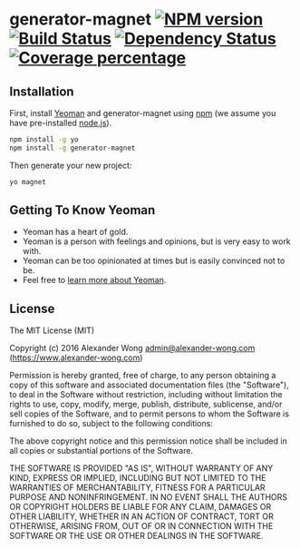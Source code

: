 # generator-magnet [![NPM version][npm-image]][npm-url] [![Build Status][travis-image]][travis-url] [![Dependency Status][daviddm-image]][daviddm-url] [![Coverage percentage][coveralls-image]][coveralls-url]

## Installation

First, install [Yeoman](http://yeoman.io) and generator-magnet using [npm](https://www.npmjs.com/) (we assume you have pre-installed [node.js](https://nodejs.org/)).

```bash
npm install -g yo
npm install -g generator-magnet
```

Then generate your new project:

```bash
yo magnet
```

## Getting To Know Yeoman

 * Yeoman has a heart of gold.
 * Yeoman is a person with feelings and opinions, but is very easy to work with.
 * Yeoman can be too opinionated at times but is easily convinced not to be.
 * Feel free to [learn more about Yeoman](http://yeoman.io/).

## License

The MIT License (MIT)

Copyright (c) 2016 Alexander Wong <admin@alexander-wong.com> (https://www.alexander-wong.com)

Permission is hereby granted, free of charge, to any person obtaining a copy
of this software and associated documentation files (the "Software"), to deal
in the Software without restriction, including without limitation the rights
to use, copy, modify, merge, publish, distribute, sublicense, and/or sell
copies of the Software, and to permit persons to whom the Software is
furnished to do so, subject to the following conditions:

The above copyright notice and this permission notice shall be included in
all copies or substantial portions of the Software.

THE SOFTWARE IS PROVIDED "AS IS", WITHOUT WARRANTY OF ANY KIND, EXPRESS OR
IMPLIED, INCLUDING BUT NOT LIMITED TO THE WARRANTIES OF MERCHANTABILITY,
FITNESS FOR A PARTICULAR PURPOSE AND NONINFRINGEMENT. IN NO EVENT SHALL THE
AUTHORS OR COPYRIGHT HOLDERS BE LIABLE FOR ANY CLAIM, DAMAGES OR OTHER
LIABILITY, WHETHER IN AN ACTION OF CONTRACT, TORT OR OTHERWISE, ARISING FROM,
OUT OF OR IN CONNECTION WITH THE SOFTWARE OR THE USE OR OTHER DEALINGS IN
THE SOFTWARE.


[npm-image]: https://badge.fury.io/js/generator-magnet.svg
[npm-url]: https://npmjs.org/package/generator-magnet
[travis-image]: https://travis-ci.org/awwong1/generator-magnet.svg?branch=master
[travis-url]: https://travis-ci.org/awwong1/generator-magnet
[daviddm-image]: https://david-dm.org/awwong1/generator-magnet.svg?theme=shields.io
[daviddm-url]: https://david-dm.org/awwong1/generator-magnet
[coveralls-image]: https://coveralls.io/repos/awwong1/generator-magnet/badge.svg
[coveralls-url]: https://coveralls.io/r/awwong1/generator-magnet
